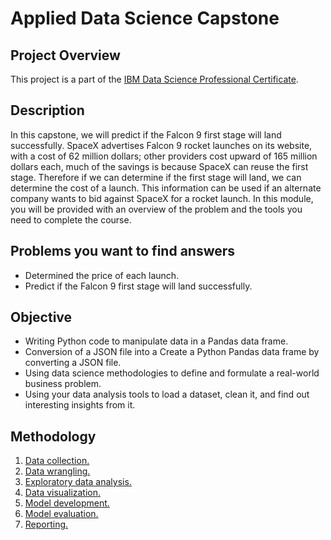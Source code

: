 # Applied Data Science Capstone
## Project Overview
This project is a part of the [IBM Data Science Professional Certificate](https://www.coursera.org/professional-certificates/ibm-data-science).


## Description
In this capstone, we will predict if the Falcon 9 first stage will land successfully. SpaceX advertises Falcon 9 rocket launches on its website, with a cost of 62 million dollars; other providers cost upward of 165 million dollars each, much of the savings is because SpaceX can reuse the first stage. Therefore if we can determine if the first stage will land, we can determine the cost of a launch. This information can be used if an alternate company wants to bid against SpaceX for a rocket launch. In this module, you will be provided with an overview of the problem and the tools you need to complete the course.

## Problems you want to find answers 
- Determined the price of each launch.
- Predict if the Falcon 9 first stage will land successfully.
 
 ## Objective
 - Writing Python code to manipulate data in a Pandas data frame.
 - Conversion of a JSON file into a Create a Python Pandas data frame by converting a JSON file.
- Using data science methodologies to define and formulate a real-world business problem.
- Using your data analysis tools to load a dataset, clean it, and find out interesting insights from it.

## Methodology
1. [Data collection.](https://github.com/mshisheh/IBM_data_science/blob/main/Data-collection-api.ipynb)
2. [Data wrangling.](https://github.com/mshisheh/IBM_data_science/blob/main/Data%20wrangling.ipynb) 
3. [Exploratory data analysis.](https://github.com/mshisheh/IBM_data_science/blob/main/eda-sql.ipynb)
4. [Data visualization.](https://github.com/mshisheh/IBM_data_science/blob/main/EDA%20with%20Visualization.ipynb)
5. [Model development.](https://github.com/mshisheh/IBM_data_science/blob/main/Machine_Learning_Prediction.ipynb)
6. [Model evaluation.](https://github.com/mshisheh/IBM_data_science/blob/main/Machine_Learning_Prediction.ipynb)
7. [Reporting.](https://github.com/mshisheh/IBM_data_science/blob/main/Data%20Science%20Capstone.pdf)




